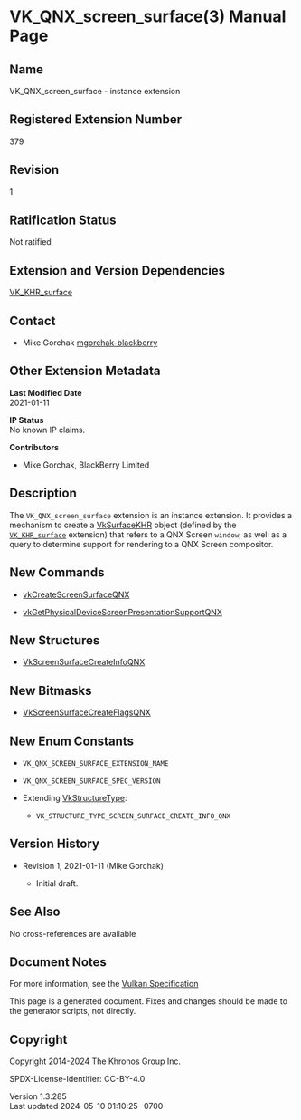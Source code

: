 # VK_QNX_screen_surface(3) Manual Page

## Name

VK_QNX_screen_surface - instance extension



## <a href="#_registered_extension_number" class="anchor"></a>Registered Extension Number

379

## <a href="#_revision" class="anchor"></a>Revision

1

## <a href="#_ratification_status" class="anchor"></a>Ratification Status

Not ratified

## <a href="#_extension_and_version_dependencies" class="anchor"></a>Extension and Version Dependencies

[VK_KHR_surface](https://registry.khronos.org/vulkan/specs/1.3-extensions/man/html/VK_KHR_surface.html)  

## <a href="#_contact" class="anchor"></a>Contact

- Mike Gorchak <a
  href="https://github.com/KhronosGroup/Vulkan-Docs/issues/new?body=%5BVK_QNX_screen_surface%5D%20@mgorchak-blackberry%0A*Here%20describe%20the%20issue%20or%20question%20you%20have%20about%20the%20VK_QNX_screen_surface%20extension*"
  target="_blank" rel="nofollow noopener"><em></em>mgorchak-blackberry</a>

## <a href="#_other_extension_metadata" class="anchor"></a>Other Extension Metadata

**Last Modified Date**  
2021-01-11

**IP Status**  
No known IP claims.

**Contributors**  
- Mike Gorchak, BlackBerry Limited

## <a href="#_description" class="anchor"></a>Description

The `VK_QNX_screen_surface` extension is an instance extension. It
provides a mechanism to create a [VkSurfaceKHR](https://registry.khronos.org/vulkan/specs/1.3-extensions/man/html/VkSurfaceKHR.html)
object (defined by the [`VK_KHR_surface`](https://registry.khronos.org/vulkan/specs/1.3-extensions/man/html/VK_KHR_surface.html)
extension) that refers to a QNX Screen `window`, as well as a query to
determine support for rendering to a QNX Screen compositor.

## <a href="#_new_commands" class="anchor"></a>New Commands

- [vkCreateScreenSurfaceQNX](https://registry.khronos.org/vulkan/specs/1.3-extensions/man/html/vkCreateScreenSurfaceQNX.html)

- [vkGetPhysicalDeviceScreenPresentationSupportQNX](https://registry.khronos.org/vulkan/specs/1.3-extensions/man/html/vkGetPhysicalDeviceScreenPresentationSupportQNX.html)

## <a href="#_new_structures" class="anchor"></a>New Structures

- [VkScreenSurfaceCreateInfoQNX](https://registry.khronos.org/vulkan/specs/1.3-extensions/man/html/VkScreenSurfaceCreateInfoQNX.html)

## <a href="#_new_bitmasks" class="anchor"></a>New Bitmasks

- [VkScreenSurfaceCreateFlagsQNX](https://registry.khronos.org/vulkan/specs/1.3-extensions/man/html/VkScreenSurfaceCreateFlagsQNX.html)

## <a href="#_new_enum_constants" class="anchor"></a>New Enum Constants

- `VK_QNX_SCREEN_SURFACE_EXTENSION_NAME`

- `VK_QNX_SCREEN_SURFACE_SPEC_VERSION`

- Extending [VkStructureType](https://registry.khronos.org/vulkan/specs/1.3-extensions/man/html/VkStructureType.html):

  - `VK_STRUCTURE_TYPE_SCREEN_SURFACE_CREATE_INFO_QNX`

## <a href="#_version_history" class="anchor"></a>Version History

- Revision 1, 2021-01-11 (Mike Gorchak)

  - Initial draft.

## <a href="#_see_also" class="anchor"></a>See Also

No cross-references are available

## <a href="#_document_notes" class="anchor"></a>Document Notes

For more information, see the <a
href="https://registry.khronos.org/vulkan/specs/1.3-extensions/html/vkspec.html#VK_QNX_screen_surface"
target="_blank" rel="noopener">Vulkan Specification</a>

This page is a generated document. Fixes and changes should be made to
the generator scripts, not directly.

## <a href="#_copyright" class="anchor"></a>Copyright

Copyright 2014-2024 The Khronos Group Inc.

SPDX-License-Identifier: CC-BY-4.0

Version 1.3.285  
Last updated 2024-05-10 01:10:25 -0700
